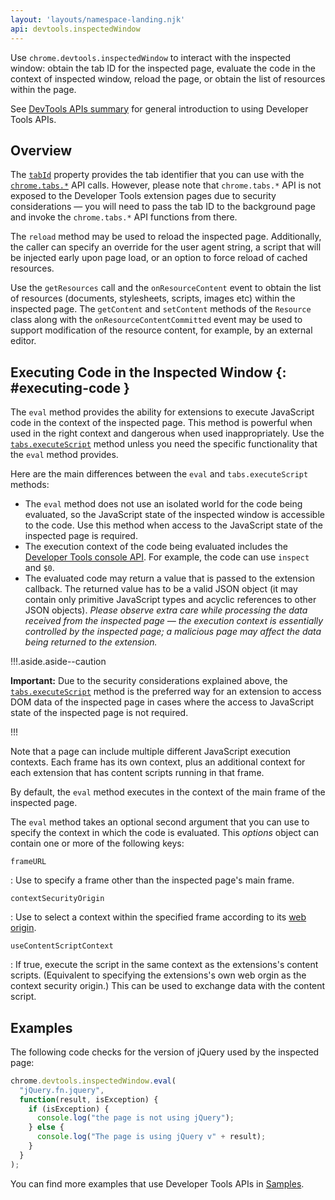 ```yaml
---
layout: 'layouts/namespace-landing.njk'
api: devtools.inspectedWindow
---
```


Use `chrome.devtools.inspectedWindow` to interact with the inspected window: obtain the tab ID for
the inspected page, evaluate the code in the context of inspected window, reload the page, or obtain
the list of resources within the page.

See [DevTools APIs summary][1] for general introduction to using Developer Tools APIs.

## Overview

The [`tabId`][2] property provides the tab identifier that you can use with the [`chrome.tabs.*`][3]
API calls. However, please note that `chrome.tabs.*` API is not exposed to the Developer Tools
extension pages due to security considerations — you will need to pass the tab ID to the background
page and invoke the `chrome.tabs.*` API functions from there.

The `reload` method may be used to reload the inspected page. Additionally, the caller can specify
an override for the user agent string, a script that will be injected early upon page load, or an
option to force reload of cached resources.

Use the `getResources` call and the `onResourceContent` event to obtain the list of resources
(documents, stylesheets, scripts, images etc) within the inspected page. The `getContent` and
`setContent` methods of the `Resource` class along with the `onResourceContentCommitted` event may
be used to support modification of the resource content, for example, by an external editor.

## Executing Code in the Inspected Window {: #executing-code }

The `eval` method provides the ability for extensions to execute JavaScript code in the context of
the inspected page. This method is powerful when used in the right context and dangerous when used
inappropriately. Use the [`tabs.executeScript`][4] method unless you need the specific functionality
that the `eval` method provides.

Here are the main differences between the `eval` and `tabs.executeScript` methods:

- The `eval` method does not use an isolated world for the code being evaluated, so the JavaScript
  state of the inspected window is accessible to the code. Use this method when access to the
  JavaScript state of the inspected page is required.
- The execution context of the code being evaluated includes the [Developer Tools console API][5].
  For example, the code can use `inspect` and `$0`.
- The evaluated code may return a value that is passed to the extension callback. The returned value
  has to be a valid JSON object (it may contain only primitive JavaScript types and acyclic
  references to other JSON objects). _Please observe extra care while processing the data received
  from the inspected page — the execution context is essentially controlled by the inspected page; a
  malicious page may affect the data being returned to the extension._

!!!.aside.aside--caution

**Important:** Due to the security considerations explained above, the [`tabs.executeScript`][6]
method is the preferred way for an extension to access DOM data of the inspected page in cases where
the access to JavaScript state of the inspected page is not required.

!!!

Note that a page can include multiple different JavaScript execution contexts. Each frame has its
own context, plus an additional context for each extension that has content scripts running in that
frame.

By default, the `eval` method executes in the context of the main frame of the inspected page.

The `eval` method takes an optional second argument that you can use to specify the context in which
the code is evaluated. This _options_ object can contain one or more of the following keys:

`frameURL`

: Use to specify a frame other than the inspected page's main frame.

`contextSecurityOrigin`

: Use to select a context within the specified frame according to its [web origin][7].

`useContentScriptContext`

: If true, execute the script in the same context as the extensions's content scripts. (Equivalent to
  specifying the extensions's own web orgin as the context security origin.) This can be used to
  exchange data with the content script.

## Examples

The following code checks for the version of jQuery used by the inspected page:

```js
chrome.devtools.inspectedWindow.eval(
  "jQuery.fn.jquery",
  function(result, isException) {
    if (isException) {
      console.log("the page is not using jQuery");
    } else {
      console.log("The page is using jQuery v" + result);
    }
  }
);
```

You can find more examples that use Developer Tools APIs in [Samples][8].

[1]: /docs/extensions/devtools
[2]: #property-tabId
[3]: /docs/extensions/tabs
[4]: /docs/extensions/tabs#method-executeScript
[5]: https://code.google.com/chrome/devtools/docs/console.html
[6]: /docs/extensions/tabs#method-executeScript
[7]: https://www.ietf.org/rfc/rfc6454.txt
[8]: /docs/extensions/samples#search:devtools
